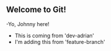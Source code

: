 ## Welcome to Git!

-Yo, Johnny here!
- This is coming from 'dev-adrian'
- I'm adding this from 'feature-branch'